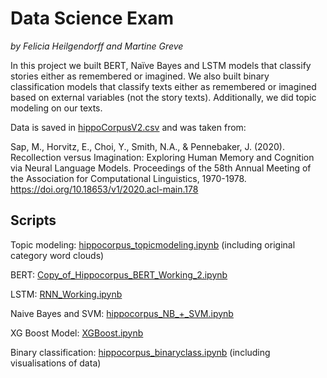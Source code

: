 # Data Science Exam
*by Felicia Heilgendorff and Martine Greve*

In this project we built BERT, Naïve Bayes and LSTM models that classify stories either as remembered or imagined. We also built binary classification models that classify texts either as remembered or imagined based on external variables (not the story texts). Additionally, we did topic modeling on our texts.

Data is saved in [hippoCorpusV2.csv](hippoCorpusV2.csv) and was taken from:

Sap, M., Horvitz, E., Choi, Y., Smith, N.A., & Pennebaker, J. (2020). Recollection versus Imagination: Exploring Human Memory and Cognition via Neural Language Models. Proceedings of the 58th Annual Meeting of the Association for Computational Linguistics, 1970-1978. https://doi.org/10.18653/v1/2020.acl-main.178

## Scripts

Topic modeling: [hippocorpus_topicmodeling.ipynb](hippocorpus_topicmodeling.ipynb) (including original category word clouds)

BERT: [Copy_of_Hippocorpus_BERT_Working_2.ipynb](Copy_of_Hippocorpus_BERT_Working_2.ipynb)

LSTM: [RNN_Working.ipynb](RNN_Working.ipynb)

Naive Bayes and SVM: [hippocorpus_NB_+_SVM.ipynb](hippocorpus_NB_+_SVM.ipynb)

XG Boost Model: [XGBoost.ipynb](XGBoost.ipynb)

Binary classification: [hippocorpus_binaryclass.ipynb](hippocorpus_binaryclass.ipynb) (including visualisations of data)
